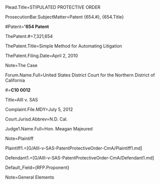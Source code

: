 Plead.Title=STIPULATED PROTECTIVE ORDER

ProsecutionBar.SubjectMatter=Patent {654.#}, {654.Title}

#Patent=<b>'654 Patent</b>

ThePatent.#=7,321,654

ThePatent.Title=Simple Method for Automating Litigation

ThePatent.Filing.Date=April 2, 2010

Note=The Case

Forum.Name.Full=United States District Court for the Northern District of California

#=<b>C10 0012</b>

Title=AIII v. SAS

Complaint.File.MDY=July 5, 2012

Court.Jurisd.Abbrev=N.D. Cal.

Judge1.Name.Full=Hon. Meagan Majeured

Note=Plaintiff

Plaintiff1.=[G/AIII-v-SAS-PatentProtectiveOrder-CmA/Plaintiff1.md]

Defendant1.=[G/AIII-v-SAS-PatentProtectiveOrder-CmA/Defendant1.md]

Default_Field={RFP.Proponent}

Note=General Elements